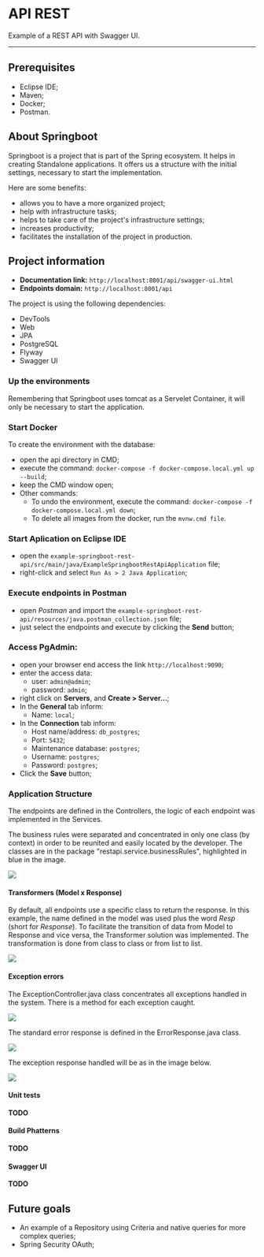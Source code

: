 # API REST

Example of a REST API with Swagger UI.

___

## Prerequisites

- Eclipse IDE;
- Maven;
- Docker;
- Postman.


## About Springboot

Springboot is a project that is part of the Spring ecosystem. It helps in creating Standalone applications. It offers us a structure with the initial settings, necessary to start the implementation.

Here are some benefits:

- allows you to have a more organized project;
- help with infrastructure tasks;
- helps to take care of the project's infrastructure settings;
- increases productivity;
- facilitates the installation of the project in production.


## Project information

- **Documentation link:** `http://localhost:8001/api/swagger-ui.html`
- **Endpoints domain:** `http://localhost:8001/api`

The project is using the following dependencies:

- DevTools
- Web
- JPA
- PostgreSQL
- Flyway
- Swagger UI


### Up the environments

Remembering that Springboot uses tomcat as a Servelet Container, it will only be necessary to start the application.


### Start Docker

To create the environment with the database:
- open the api directory in CMD;
- execute the command: `docker-compose -f docker-compose.local.yml up --build`;
- keep the CMD window open;
- Other commands:
    - To undo the environment, execute the command: `docker-compose -f docker-compose.local.yml down`;
    - To delete all images from the docker, run the `mvnw.cmd file`.


### Start Aplication on Eclipse IDE

- open the `example-springboot-rest-api/src/main/java/ExampleSpringbootRestApiApplication` file;
- right-click and select `Run As > 2 Java Application`;


### Execute endpoints in Postman

- open *Postman* and import the `example-springboot-rest-api/resources/java.postman_collection.json` file;
- just select the endpoints and execute by clicking the **Send** button;


### Access PgAdmin:
- open your browser end access the link `http://localhost:9090`;
- enter the access data:
    - user: `admin@admin`;
    - password: `admin`;
- right click on **Servers**, and **Create > Server...**;
- In the **General** tab inform:
    - Name: `local`;
- In the **Connection** tab inform:
    - Host name/address: `db_postgres`;
    - Port: `5432`;
    - Maintenance database: `postgres`;
    - Username: `postgres`;
    - Password: `postgres`;
- Click the **Save** button;


### Application Structure

The endpoints are defined in the Controllers, the logic of each endpoint was implemented in the Services.

The business rules were separated and concentrated in only one class (by context) in order to be reunited and easily located by the developer. The classes are in the package "restapi.service.businessRules", highlighted in blue in the image.

![](https://github.com/felipesulzbach/example-springboot-rest-api/blob/master/resources/img/Application_Structure/business_rules.png)


#### Transformers (Model x Response)

By default, all endpoints use a specific class to return the response. In this example, the name defined in the model was used plus the word *Resp* (short for *Response*).
To facilitate the transition of data from Model to Response and vice versa, the Transformer solution was implemented. The transformation is done from class to class or from list to list.

![](https://github.com/felipesulzbach/example-springboot-rest-api/blob/master/resources/img/Application_Structure/trasformer.png)


#### Exception errors

The ExceptionController.java class concentrates all exceptions handled in the system. There is a method for each exception caught.

![](https://github.com/felipesulzbach/example-springboot-rest-api/blob/master/resources/img/Application_Structure/exception.png)

The standard error response is defined in the ErrorResponse.java class.

![](https://github.com/felipesulzbach/example-springboot-rest-api/blob/master/resources/img/Application_Structure/default_error_response_class.png)

The exception response handled will be as in the image below.

![](https://github.com/felipesulzbach/example-springboot-rest-api/blob/master/resources/img/Application_Structure/default_error_response.png)


#### Unit tests

**TODO**


#### Build Phatterns

**TODO**


#### Swagger UI

**TODO**


## Future goals

- An example of a Repository using Criteria and native queries for more complex queries;
- Spring Security OAuth;
